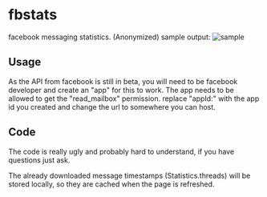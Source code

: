 fbstats
=======

facebook messaging statistics.
(Anonymized) sample output:
![sample](http://i.imgur.com/QuUJ3cc.png)

Usage
-----
As the API from facebook is still in beta, you will need to be facebook developer and create an "app" for this to work. The app needs to be allowed to get the "read_mailbox" permission.
replace "appId:" with the app id you created and change the url to somewhere you can host.

Code
------
The code is really ugly and probably hard to understand, if you have questions just ask.

The already downloaded message timestamps (Statistics.threads) will be stored locally, so they are cached when the page is refreshed.
